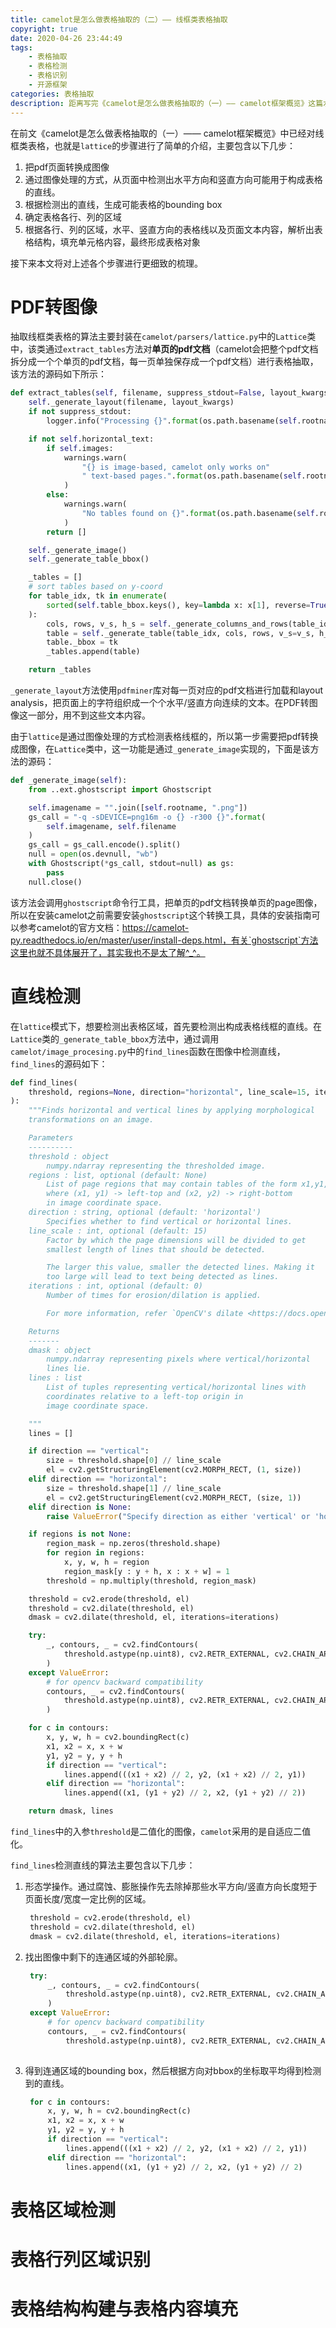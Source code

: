 ```yaml
---
title: camelot是怎么做表格抽取的（二）—— 线框类表格抽取
copyright: true
date: 2020-04-26 23:44:49
tags:
    - 表格抽取
    - 表格检测
    - 表格识别
    - 开源框架
categories: 表格抽取
description: 距离写完《camelot是怎么做表格抽取的（一）—— camelot框架概览》这篇水文有不短的时间了，今天又忽然想起了它，所以就继续梳理（水）一些有关camelot抽取线框类表格的东西。
---
```


在前文《camelot是怎么做表格抽取的（一）—— camelot框架概览》中已经对线框类表格，也就是`lattice`的步骤进行了简单的介绍，主要包含以下几步：

1. 把pdf页面转换成图像
2. 通过图像处理的方式，从页面中检测出水平方向和竖直方向可能用于构成表格的直线。
3. 根据检测出的直线，生成可能表格的bounding box
4. 确定表格各行、列的区域
5. 根据各行、列的区域，水平、竖直方向的表格线以及页面文本内容，解析出表格结构，填充单元格内容，最终形成表格对象

接下来本文将对上述各个步骤进行更细致的梳理。


# PDF转图像

抽取线框类表格的算法主要封装在`camelot/parsers/lattice.py`中的`Lattice`类中，该类通过`extract_tables`方法对**单页的pdf文档**（camelot会把整个pdf文档拆分成一个个单页的pdf文档，每一页单独保存成一个pdf文档）进行表格抽取，该方法的源码如下所示：

```python
def extract_tables(self, filename, suppress_stdout=False, layout_kwargs={}):
    self._generate_layout(filename, layout_kwargs)
    if not suppress_stdout:
        logger.info("Processing {}".format(os.path.basename(self.rootname)))

    if not self.horizontal_text:
        if self.images:
            warnings.warn(
                "{} is image-based, camelot only works on"
                " text-based pages.".format(os.path.basename(self.rootname))
            )
        else:
            warnings.warn(
                "No tables found on {}".format(os.path.basename(self.rootname))
            )
        return []

    self._generate_image()
    self._generate_table_bbox()

    _tables = []
    # sort tables based on y-coord
    for table_idx, tk in enumerate(
        sorted(self.table_bbox.keys(), key=lambda x: x[1], reverse=True)
    ):
        cols, rows, v_s, h_s = self._generate_columns_and_rows(table_idx, tk)
        table = self._generate_table(table_idx, cols, rows, v_s=v_s, h_s=h_s)
        table._bbox = tk
        _tables.append(table)

    return _tables
```
`_generate_layout`方法使用`pdfminer`库对每一页对应的pdf文档进行加载和layout analysis，把页面上的字符组织成一个个水平/竖直方向连续的文本。在PDF转图像这一部分，用不到这些文本内容。

由于`lattice`是通过图像处理的方式检测表格线框的，所以第一步需要把pdf转换成图像，在`Lattice`类中，这一功能是通过`_generate_image`实现的，下面是该方法的源码：

```python
def _generate_image(self):
    from ..ext.ghostscript import Ghostscript

    self.imagename = "".join([self.rootname, ".png"])
    gs_call = "-q -sDEVICE=png16m -o {} -r300 {}".format(
        self.imagename, self.filename
    )
    gs_call = gs_call.encode().split()
    null = open(os.devnull, "wb")
    with Ghostscript(*gs_call, stdout=null) as gs:
        pass
    null.close()
```
该方法会调用`ghostscript`命令行工具，把单页的pdf文档转换单页的page图像，所以在安装camelot之前需要安装`ghostscript`这个转换工具，具体的安装指南可以参考camelot的官方文档：https://camelot-py.readthedocs.io/en/master/user/install-deps.html，有关`ghostscript`方法这里也就不具体展开了，其实我也不是太了解^_^。

# 直线检测
在`lattice`模式下，想要检测出表格区域，首先要检测出构成表格线框的直线。在`Lattice`类的`_generate_table_bbox`方法中，通过调用`camelot/image_procesing.py`中的`find_lines`函数在图像中检测直线，`find_lines`的源码如下：

```python
def find_lines(
    threshold, regions=None, direction="horizontal", line_scale=15, iterations=0
):
    """Finds horizontal and vertical lines by applying morphological
    transformations on an image.

    Parameters
    ----------
    threshold : object
        numpy.ndarray representing the thresholded image.
    regions : list, optional (default: None)
        List of page regions that may contain tables of the form x1,y1,x2,y2
        where (x1, y1) -> left-top and (x2, y2) -> right-bottom
        in image coordinate space.
    direction : string, optional (default: 'horizontal')
        Specifies whether to find vertical or horizontal lines.
    line_scale : int, optional (default: 15)
        Factor by which the page dimensions will be divided to get
        smallest length of lines that should be detected.

        The larger this value, smaller the detected lines. Making it
        too large will lead to text being detected as lines.
    iterations : int, optional (default: 0)
        Number of times for erosion/dilation is applied.

        For more information, refer `OpenCV's dilate <https://docs.opencv.org/2.4/modules/imgproc/doc/filtering.html#dilate>`_.

    Returns
    -------
    dmask : object
        numpy.ndarray representing pixels where vertical/horizontal
        lines lie.
    lines : list
        List of tuples representing vertical/horizontal lines with
        coordinates relative to a left-top origin in
        image coordinate space.

    """
    lines = []

    if direction == "vertical":
        size = threshold.shape[0] // line_scale
        el = cv2.getStructuringElement(cv2.MORPH_RECT, (1, size))
    elif direction == "horizontal":
        size = threshold.shape[1] // line_scale
        el = cv2.getStructuringElement(cv2.MORPH_RECT, (size, 1))
    elif direction is None:
        raise ValueError("Specify direction as either 'vertical' or 'horizontal'")

    if regions is not None:
        region_mask = np.zeros(threshold.shape)
        for region in regions:
            x, y, w, h = region
            region_mask[y : y + h, x : x + w] = 1
        threshold = np.multiply(threshold, region_mask)

    threshold = cv2.erode(threshold, el)
    threshold = cv2.dilate(threshold, el)
    dmask = cv2.dilate(threshold, el, iterations=iterations)

    try:
        _, contours, _ = cv2.findContours(
            threshold.astype(np.uint8), cv2.RETR_EXTERNAL, cv2.CHAIN_APPROX_SIMPLE
        )
    except ValueError:
        # for opencv backward compatibility
        contours, _ = cv2.findContours(
            threshold.astype(np.uint8), cv2.RETR_EXTERNAL, cv2.CHAIN_APPROX_SIMPLE
        )

    for c in contours:
        x, y, w, h = cv2.boundingRect(c)
        x1, x2 = x, x + w
        y1, y2 = y, y + h
        if direction == "vertical":
            lines.append(((x1 + x2) // 2, y2, (x1 + x2) // 2, y1))
        elif direction == "horizontal":
            lines.append((x1, (y1 + y2) // 2, x2, (y1 + y2) // 2))

    return dmask, lines
```
`find_lines`中的入参`threshold`是二值化的图像，`camelot`采用的是自适应二值化。

`find_lines`检测直线的算法主要包含以下几步：

1. 形态学操作。通过腐蚀、膨胀操作先去除掉那些水平方向/竖直方向长度短于页面长度/宽度一定比例的区域。
   ```python
    threshold = cv2.erode(threshold, el)
    threshold = cv2.dilate(threshold, el)
    dmask = cv2.dilate(threshold, el, iterations=iterations)
   ```
2. 找出图像中剩下的连通区域的外部轮廓。
   ```python
    try:
        _, contours, _ = cv2.findContours(
            threshold.astype(np.uint8), cv2.RETR_EXTERNAL, cv2.CHAIN_APPROX_SIMPLE
        )
    except ValueError:
        # for opencv backward compatibility
        contours, _ = cv2.findContours(
            threshold.astype(np.uint8), cv2.RETR_EXTERNAL, cv2.CHAIN_APPROX_SIMPLE
        
   ```
3. 得到连通区域的bounding box，然后根据方向对bbox的坐标取平均得到检测到的直线。
   ```python
    for c in contours:
        x, y, w, h = cv2.boundingRect(c)
        x1, x2 = x, x + w
        y1, y2 = y, y + h
        if direction == "vertical":
            lines.append(((x1 + x2) // 2, y2, (x1 + x2) // 2, y1))
        elif direction == "horizontal":
            lines.append((x1, (y1 + y2) // 2, x2, (y1 + y2) // 2)
   ```

# 表格区域检测

# 表格行列区域识别

# 表格结构构建与表格内容填充
